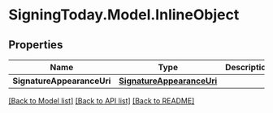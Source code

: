 
# SigningToday.Model.InlineObject

## Properties

Name | Type | Description | Notes
------------ | ------------- | ------------- | -------------
**SignatureAppearanceUri** | [**SignatureAppearanceUri**](SignatureAppearanceUri.md) |  | [optional] 

[[Back to Model list]](../README.md#documentation-for-models)
[[Back to API list]](../README.md#documentation-for-api-endpoints)
[[Back to README]](../README.md)

